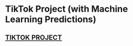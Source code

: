 # TikTok Project (with Machine Learning Predictions)
## [TIKTOK PROJECT](https://github.com/chongna95/Google-Advanced-Data-Analytics-/tree/main/TikTok%20Project)
